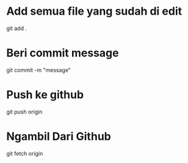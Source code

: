 # Add semua file yang sudah di edit
git add .

# Beri commit message
git commit -m "message"

# Push ke github
git push origin

# Ngambil Dari Github
git fetch origin

